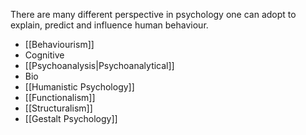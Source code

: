There are many different perspective in psychology one can adopt to explain, predict and influence human behaviour. 

* [[Behaviourism]]
* Cognitive
* [[Psychoanalysis|Psychoanalytical]]
* Bio
* [[Humanistic Psychology]]
* [[Functionalism]]
* [[Structuralism]]
* [[Gestalt Psychology]]